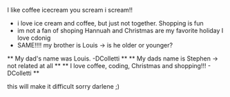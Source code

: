  I  like coffee icecream you scream i scream!!
  - i love ice cream and coffee, but just not together.
 Shopping is fun 
  - im not a fan of shoping
 Hannuah and Christmas are my favorite holiday
 I love cdonig
  - SAME!!!!
  my brother is Louis -> is he older or younger?


  ** My dad's name was Louis. -DColletti **
  ** My dads name is Stephen -> not related at all **
  ** I love coffee, coding, Christmas and shopping!!! - DColletti **

  this will make it difficult
  sorry darlene ;)

